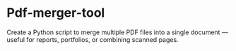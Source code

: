 # Pdf-merger-tool
Create a Python script to merge multiple PDF files into a single document — useful for reports, portfolios, or combining scanned pages.
